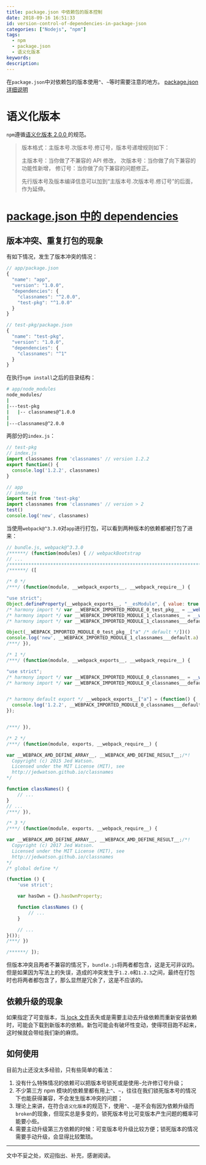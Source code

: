 ```yaml
---
title: package.json 中依赖包的版本控制
date: 2018-09-16 16:51:33
id: version-control-of-dependencies-in-package-json
categories: ["Nodejs", "npm"]
tags:
  - npm
  - package.json
  - 语义化版本
keywords:
description:
---
```


在`package.json`中对依赖包的版本使用`^`、`~`等时需要注意的地方。
[package.json 详细说明](https://docs.npmjs.com/files/package.json)

<!-- more -->
# 语义化版本

`npm`遵循[语义化版本 2.0.0 ](https://semver.org/lang/zh-CN/)的规范。

> 版本格式：主版本号.次版本号.修订号，版本号递增规则如下：
>
> 主版本号：当你做了不兼容的 API 修改，
> 次版本号：当你做了向下兼容的功能性新增，
> 修订号：当你做了向下兼容的问题修正。
>
> 先行版本号及版本编译信息可以加到“主版本号.次版本号.修订号”的后面，作为延伸。

# [package.json 中的 dependencies](https://docs.npmjs.com/files/package.json#dependencies)

## 版本冲突、重复打包的现象
有如下情况，发生了版本冲突的情况：
```js
// app/package.json
{
  "name": "app",
  "version": "1.0.0",
  "dependencies": {
    "classnames": "^2.0.0",
    "test-pkg": "^1.0.0"
  }
}

// test-pkg/package.json
{
  "name": "test-pkg",
  "version": "1.0.0",
  "dependencies": {
    "classnames": "^1"
  }
}
```

在执行`npm install`之后的目录结构：
```bash
# app/node_modules
node_modules/
|
|---test-pkg
|   |-- classnames@^1.0.0
|
|---classnames@^2.0.0

```

两部分的`index.js`：
```js
// test-pkg
// index.js
import classnames from 'classnames' // version 1.2.2
export function() {
  console.log('1.2.2', classnames)
}

// app
// index.js
import test from 'test-pkg'
import classnames from 'classnames' // version > 2
test()
console.log('new', classnames)
```

当使用`webpack@^3.3.0`对`app`进行打包，可以看到两种版本的依赖都被打包了进来：
```js
// bundle.js, webpack@^3.3.0
/******/ (function(modules) { // webpackBootstrap
// ...
/************************************************************************/
/******/ ([

/* 0 */
/***/ (function(module, __webpack_exports__, __webpack_require__) {

"use strict";
Object.defineProperty(__webpack_exports__, "__esModule", { value: true });
/* harmony import */ var __WEBPACK_IMPORTED_MODULE_0_test_pkg__ = __webpack_require__(1);
/* harmony import */ var __WEBPACK_IMPORTED_MODULE_1_classnames__ = __webpack_require__(3);
/* harmony import */ var __WEBPACK_IMPORTED_MODULE_1_classnames___default = __webpack_require__.n(__WEBPACK_IMPORTED_MODULE_1_classnames__);

Object(__WEBPACK_IMPORTED_MODULE_0_test_pkg__["a" /* default */])()
console.log('new', __WEBPACK_IMPORTED_MODULE_1_classnames___default.a)
/***/ }),

/* 1 */
/***/ (function(module, __webpack_exports__, __webpack_require__) {

"use strict";
/* harmony import */ var __WEBPACK_IMPORTED_MODULE_0_classnames__ = __webpack_require__(2);
/* harmony import */ var __WEBPACK_IMPORTED_MODULE_0_classnames___default = __webpack_require__.n(__WEBPACK_IMPORTED_MODULE_0_classnames__);


/* harmony default export */ __webpack_exports__["a"] = (function() {
  console.log('1.2.2', __WEBPACK_IMPORTED_MODULE_0_classnames___default.a)
});


/***/ }),

/* 2 */
/***/ (function(module, exports, __webpack_require__) {

var __WEBPACK_AMD_DEFINE_ARRAY__, __WEBPACK_AMD_DEFINE_RESULT__;/*!
  Copyright (c) 2015 Jed Watson.
  Licensed under the MIT License (MIT), see
  http://jedwatson.github.io/classnames
*/

function classNames() {
	// ...
}
// ...
/***/ }),

/* 3 */
/***/ (function(module, exports, __webpack_require__) {

var __WEBPACK_AMD_DEFINE_ARRAY__, __WEBPACK_AMD_DEFINE_RESULT__;/*!
  Copyright (c) 2017 Jed Watson.
  Licensed under the MIT License (MIT), see
  http://jedwatson.github.io/classnames
*/
/* global define */

(function () {
	'use strict';

	var hasOwn = {}.hasOwnProperty;

	function classNames () {
		// ...
	}

	// ...
}());
/***/ })

/******/ ]);
```

但版本冲突且两者不兼容的情况下，`bundle.js`将两者都包含，这是无可非议的。但是如果因为写法上的失误，造成的冲突发生于`1.2.0`和`1.2.3`之间，最终在打包时也将两者都包含了，那么显然是冗余了，这是不应该的。

## 依赖升级的现象
如果指定了可变版本，当[ lock 文件](https://docs.npmjs.com/files/package-lock.json)丢失或是需要主动去升级依赖而重新安装依赖时，可能会下载到新版本的依赖。新包可能会有破坏性变动，使得项目跑不起来，这时候就会带给我们新的麻烦。

## 如何使用
目前为止还没太多经验，只有些简单的看法：
1. 没有什么特殊情况的依赖可以把版本号锁死或是使用`~`允许修订号升级；
2. 不少第三方 npm 模块的依赖里都有用上`^`、`~`，往往在我们锁死版本号的情况下也能获得兼容，不会发生版本冲突的问题；
3. 理论上来讲，在符合`语义化版本`的规范下，使用`^`、`~`是不会有因为依赖升级而`broken`的现象，但现实总是多变的，锁死版本号比可变版本产生问题的概率可能要小些。
4. 需要主动升级第三方依赖的时候：可变版本号升级比较方便；锁死版本的情况需要手动升级，会显得比较繁琐。


---

文中不妥之处，欢迎指出、补充，感谢阅读。

